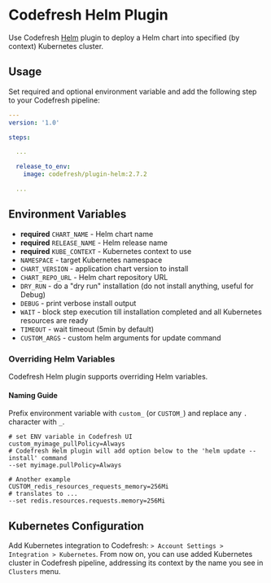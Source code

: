 # Codefresh Helm Plugin

Use Codefresh [Helm](https://helm.sh) plugin to deploy a Helm chart into specified (by context) Kubernetes cluster. 

## Usage

Set required and optional environment variable and add the following step to your Codefresh pipeline:

```yaml
---
version: '1.0'

steps:

  ...

  release_to_env:
    image: codefresh/plugin-helm:2.7.2

  ...

```

## Environment Variables

- **required** `CHART_NAME` - Helm chart name
- **required** `RELEASE_NAME` - Helm release name
- **required** `KUBE_CONTEXT` - Kubernetes context to use
- `NAMESPACE` - target Kubernetes namespace
- `CHART_VERSION` - application chart version to install
- `CHART_REPO_URL` - Helm chart repository URL
- `DRY_RUN` - do a "dry run" installation (do not install anything, useful for Debug)
- `DEBUG` - print verbose install output
- `WAIT` - block step execution till installation completed and all Kubernetes resources are ready
- `TIMEOUT` - wait timeout (5min by default)
- `CUSTOM_ARGS` - custom helm arguments for update command

### Overriding Helm Variables

Codefresh Helm plugin supports overriding Helm variables.

#### Naming Guide

Prefix environment variable with `custom_` (or `CUSTOM_`) and replace any `.` character with `_`.

```text
# set ENV variable in Codefresh UI
custom_myimage_pullPolicy=Always
# Codefresh Helm plugin will add option below to the 'helm update --install' command
--set myimage.pullPolicy=Always

# Another example
CUSTOM_redis_resources_requests_memory=256Mi
# translates to ...
--set redis.resources.requests.memory=256Mi
```

## Kubernetes Configuration

Add Kubernetes integration to Codefresh: `> Account Settings > Integration > Kubernetes`. From now on, you can use added Kubernetes cluster in Codefresh pipeline, addressing its context by the name you see in `Clusters` menu.